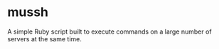 mussh
=====

A simple Ruby script built to execute commands on a large number of servers at the same time.
